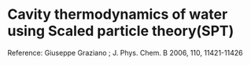 # Cavity thermodynamics of water using Scaled particle theory(SPT)
Reference: Giuseppe Graziano ; J. Phys. Chem. B 2006, 110, 11421-11426
